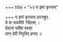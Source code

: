 +++
title = "०२ य इमां कृत्याम्"

+++
य इमां कृत्याम् उपजह्रुर्  
ये वा चकमिरे ?क्षितम् ।  
देवानां सर्वेषां स्वसा  
तान् देवी निरृतिर् हनत् ॥